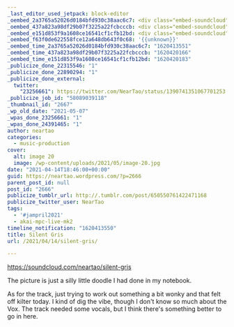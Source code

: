 ```yaml
---
_last_editor_used_jetpack: block-editor
_oembed_2a3765a52026d0184bfd930c38aac6c7: <div class="embed-soundcloud"><iframe title="Silent Gris by NearTao" width="820" height="400" scrolling="no" frameborder="no" src="https://w.soundcloud.com/player/?visual=true&url=https%3A%2F%2Fapi.soundcloud.com%2Ftracks%2F1029671245&show_artwork=true&maxwidth=820&maxheight=1000&dnt=1"></iframe></div>
_oembed_437a823a98df29b07f3225a22fcbcccb: <div class="embed-soundcloud"><iframe title="Silent Gris by NearTao" width="750" height="400" scrolling="no" frameborder="no" src="https://w.soundcloud.com/player/?visual=true&url=https%3A%2F%2Fapi.soundcloud.com%2Ftracks%2F1029671245&show_artwork=true&maxwidth=750&maxheight=1000&dnt=1"></iframe></div>
_oembed_e151d853f9a1608ce16541cf1cfb12bd: <div class="embed-soundcloud"><iframe title="Silent Gris by NearTao" width="500" height="400" scrolling="no" frameborder="no" src="https://w.soundcloud.com/player/?visual=true&url=https%3A%2F%2Fapi.soundcloud.com%2Ftracks%2F1029671245&show_artwork=true&maxwidth=500&maxheight=750&dnt=1"></iframe></div>
_oembed_f63f0de622558fce12a648db643f0c68: '{{unknown}}'
_oembed_time_2a3765a52026d0184bfd930c38aac6c7: "1620413551"
_oembed_time_437a823a98df29b07f3225a22fcbcccb: "1620420166"
_oembed_time_e151d853f9a1608ce16541cf1cfb12bd: "1620420183"
_publicize_done_22315546: "1"
_publicize_done_22890294: "1"
_publicize_done_external:
  twitter:
    "23256661": https://twitter.com/NearTao/status/1390741351067701253
_publicize_job_id: "58089039118"
_thumbnail_id: "2667"
_wp_old_date: "2021-05-07"
_wpas_done_23256661: "1"
_wpas_done_24391465: "1"
author: neartao
categories:
  - music-production
cover:
  alt: image 20
  image: /wp-content/uploads/2021/05/image-20.jpg
date: "2021-04-14T18:46:00+00:00"
guid: https://neartao.wordpress.com/?p=2666
parent_post_id: null
post_id: "2666"
publicize_tumblr_url: http://.tumblr.com/post/650550761422471168
publicize_twitter_user: NearTao
tags:
  - '#jampril2021'
  - akai-mpc-live-mk2
timeline_notification: "1620413550"
title: Silent Gris
url: /2021/04/14/silent-gris/

---
```

https://soundcloud.com/neartao/silent-gris

The picture is just a silly little doodle I had done in my notebook.

As for the track, just trying to work out something a bit wonky and that felt off kilter today. I kind of dig the vibe, though I don't know so much about the Vox. The track needed some vocals, but I think there's something better to go in here.
